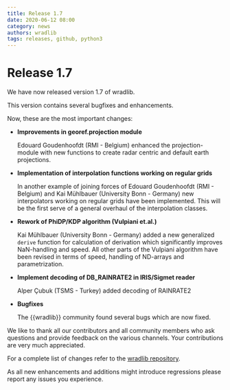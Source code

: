 ```yaml
---
title: Release 1.7
date: 2020-06-12 08:00
category: news
authors: wradlib
tags: releases, github, python3
---
```


# Release 1.7

We have now released version 1.7 of wradlib.

This version contains several bugfixes and enhancements.

Now, these are the most important changes:

- **Improvements in georef.projection module**
    
    Edouard Goudenhoofdt (RMI - Belgium) enhanced the projection-module with new functions to create radar centric and default earth projections.

- **Implementation of interpolation functions working on regular grids**

    In another example of joining forces of Edouard Goudenhoofdt (RMI - Belgium) and Kai Mühlbauer (University Bonn - Germany) new interpolators working on regular grids have been implemented.
    This will be the first serve of a general overhaul of the interpolation classes. 
    
- **Rework of PhiDP/KDP algorithm (Vulpiani et.al.)**
    
    Kai Mühlbauer (University Bonn - Germany) added a new generalized `derive` function for calculation of derivation which significantly improves NaN-handling and speed. All other parts of the Vulpiani algorithm have been revised in terms of speed, handling of ND-arrays and parametrization.
    
- **Implement decoding of DB_RAINRATE2 in IRIS/Sigmet reader**

    Alper Çubuk (TSMS - Turkey) added decoding of RAINRATE2  

- **Bugfixes**
    
    The  {{wradlib}}  community found several bugs which are now fixed.   

We like to thank all our contributors and all community members who ask questions and provide feedback on the various channels. Your contributions are very much appreciated. 

For a complete list of changes refer to the [wradlib repository](https://github.com/wradlib/wradlib/commits/main).

As all new enhancements and additions might introduce regressions please report any issues you experience.